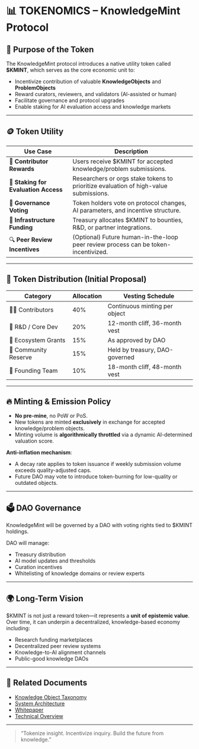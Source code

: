 # 📊 TOKENOMICS – KnowledgeMint Protocol

## 🎯 Purpose of the Token

The KnowledgeMint protocol introduces a native utility token called **$KMINT**, which serves as the core economic unit to:

- Incentivize contribution of valuable **KnowledgeObjects** and **ProblemObjects**
- Reward curators, reviewers, and validators (AI-assisted or human)
- Facilitate governance and protocol upgrades
- Enable staking for AI evaluation access and knowledge markets

---

## 🪙 Token Utility

| Use Case                             | Description |
|--------------------------------------|-------------|
| 🎁 **Contributor Rewards**           | Users receive $KMINT for accepted knowledge/problem submissions. |
| 🧠 **Staking for Evaluation Access** | Researchers or orgs stake tokens to prioritize evaluation of high-value submissions. |
| 👥 **Governance Voting**             | Token holders vote on protocol changes, AI parameters, and incentive structure. |
| 🧰 **Infrastructure Funding**        | Treasury allocates $KMINT to bounties, R&D, or partner integrations. |
| 🔍 **Peer Review Incentives**        | (Optional) Future human-in-the-loop peer review process can be token-incentivized. |

---

## 🏦 Token Distribution (Initial Proposal)

| Category              | Allocation | Vesting Schedule |
|-----------------------|------------|------------------|
| 🧑‍🎓 Contributors     | 40%        | Continuous minting per object |
| 🔬 R&D / Core Dev      | 20%        | 12-month cliff, 36-month vest |
| 🌱 Ecosystem Grants    | 15%        | As approved by DAO |
| 🧠 Community Reserve   | 15%        | Held by treasury, DAO-governed |
| 💼 Founding Team       | 10%        | 18-month cliff, 48-month vest |

---

## 🔥 Minting & Emission Policy

- **No pre-mine**, no PoW or PoS.
- New tokens are minted **exclusively** in exchange for accepted knowledge/problem objects.
- Minting volume is **algorithmically throttled** via a dynamic AI-determined valuation score.

**Anti-inflation mechanism**:
- A decay rate applies to token issuance if weekly submission volume exceeds quality-adjusted caps.
- Future DAO may vote to introduce token-burning for low-quality or outdated objects.

---

## 🗳 DAO Governance

KnowledgeMint will be governed by a DAO with voting rights tied to $KMINT holdings.

DAO will manage:
- Treasury distribution
- AI model updates and thresholds
- Curation incentives
- Whitelisting of knowledge domains or review experts

---

## 🌍 Long-Term Vision

$KMINT is not just a reward token—it represents a **unit of epistemic value**. Over time, it can underpin a decentralized, knowledge-based economy including:

- Research funding marketplaces
- Decentralized peer review systems
- Knowledge-to-AI alignment channels
- Public-good knowledge DAOs

---

## 📘 Related Documents

- [Knowledge Object Taxonomy](./KNOWLEDGE_OBJECT_TAXONOMY.md)
- [System Architecture](./SYSTEM_ARCHITECTURE.md)
- [Whitepaper](./WHITEPAPER.md)
- [Technical Overview](./TECHNICAL_OVERVIEW.md)

---

> “Tokenize insight. Incentivize inquiry. Build the future from knowledge.”
